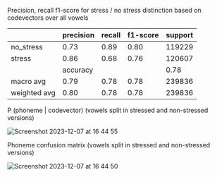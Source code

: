 Precision, recall f1-score for stress / no stress distinction based on codevectors over all vowels

   |         |  precision  |  recall | f1-score  | support |
   |---------|-------------|---------|-----------|---------|
  | no_stress |       0.73 |     0.89   |   0.80  |  119229 |
   |   stress  |     0.86   |   0.68   |   0.76   | 120607|
    | accuracy  |            |         |    0.78  |  239836|
   | macro avg   |    0.79   |   0.78   |   0.78   | 239836|
| weighted avg    |   0.80   |   0.78    |  0.78   | 239836|



P (phoneme | codevector)  (vowels split in stressed and non-stressed versions)

![Screenshot 2023-12-07 at 16 44 55](https://github.com/martijnbentum/E2ELD-cautious-fiesta/assets/19554953/60c5af0e-50e6-4d08-86ce-c03da3dabef7)


Phoneme confusion matrix (vowels split in stressed and non-stressed versions)

![Screenshot 2023-12-07 at 16 44 50](https://github.com/martijnbentum/E2ELD-cautious-fiesta/assets/19554953/e7f87771-6c92-418a-ae84-debbdf81dd57)
